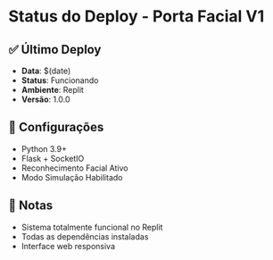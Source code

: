 
# Status do Deploy - Porta Facial V1

## ✅ Último Deploy
- **Data**: $(date)
- **Status**: Funcionando
- **Ambiente**: Replit
- **Versão**: 1.0.0

## 🔧 Configurações
- Python 3.9+
- Flask + SocketIO
- Reconhecimento Facial Ativo
- Modo Simulação Habilitado

## 📝 Notas
- Sistema totalmente funcional no Replit
- Todas as dependências instaladas
- Interface web responsiva
